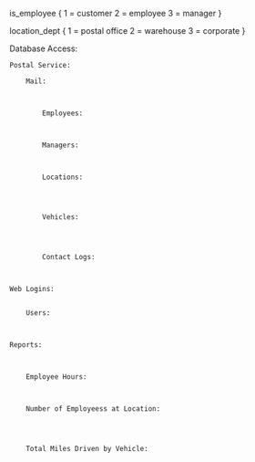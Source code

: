 is_employee {
    1 = customer
    2 = employee
    3 = manager
}

location_dept {
    1 = postal office
    2 = warehouse
    3 = corporate
}

Database Access:

    Postal Service:

        Mail:



            Employees:



            Managers:



            Locations:




            Vehicles:




            Contact Logs:



    Web Logins:


        Users:



    Reports:



        Employee Hours:



        Number of Employeess at Location:




        Total Miles Driven by Vehicle:

    
    


